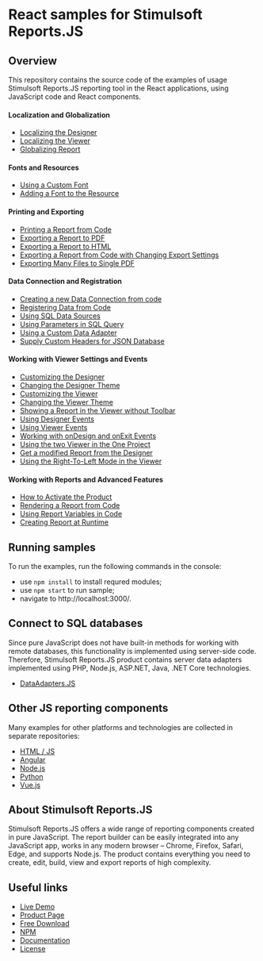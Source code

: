# React samples for Stimulsoft Reports.JS

## Overview
This repository contains the source code of the examples of usage Stimulsoft Reports.JS reporting tool in the React applications, using JavaScript code and React components.

#### Localization and Globalization
* [Localizing the Designer](https://github.com/stimulsoft/Samples-Reports.JS-for-React/blob/main/src/Localization%20and%20Globalization/Localizing%20the%20Designer.tsx)
* [Localizing the Viewer](https://github.com/stimulsoft/Samples-Reports.JS-for-React/blob/main/src/Localization%20and%20Globalization/Localizing%20the%20Viewer.tsx)
* [Globalizing Report](https://github.com/stimulsoft/Samples-Reports.JS-for-React/blob/main/src/Localization%20and%20Globalization/Globalizing%20Report.tsx)

#### Fonts and Resources
* [Using a Custom Font](https://github.com/stimulsoft/Samples-Reports.JS-for-React/blob/main/src/Fonts%20and%20Resources/Using%20a%20Custom%20Font.tsx)
* [Adding a Font to the Resource](https://github.com/stimulsoft/Samples-Reports.JS-for-React/blob/main/src/Fonts%20and%20Resources/Adding%20a%20Font%20to%20the%20Resource.tsx)

#### Printing and Exporting
* [Printing a Report from Code](https://github.com/stimulsoft/Samples-Reports.JS-for-React/blob/main/src/Printing%20and%20Exporting/Printing%20the%20Report%20from%20Code.tsx)
* [Exporting a Report to PDF](https://github.com/stimulsoft/Samples-Reports.JS-for-React/blob/main/src/Printing%20and%20Exporting/Exporting%20a%20Report%20to%20PDF.tsx)
* [Exporting a Report to HTML](https://github.com/stimulsoft/Samples-Reports.JS-for-React/blob/main/src/Printing%20and%20Exporting/Exporting%20a%20Report%20to%20HTML.tsx)
* [Exporting a Report from Code with Changing Export Settings](https://github.com/stimulsoft/Samples-Reports.JS-for-React/blob/main/src/Printing%20and%20Exporting/Exporting%20a%20Report%20from%20Code%20with%20Changing%20Export%20Settings.tsx)
* [Exporting Many Files to Single PDF](https://github.com/stimulsoft/Samples-Reports.JS-for-React/blob/main/src/Printing%20and%20Exporting/Exporting%20Many%20Files%20to%20Single%20PDF.tsx)

#### Data Connection and Registration
* [Creating a new Data Connection from code](https://github.com/stimulsoft/Samples-Reports.JS-for-React/blob/main/src/Data%20Connection%20and%20Registration/Creating%20a%20new%20Data%20Connection%20from%20code.tsx)
* [Registering Data from Code](https://github.com/stimulsoft/Samples-Reports.JS-for-React/blob/main/src/Data%20Connection%20and%20Registration/Registering%20Data%20from%20Code.tsx)
* [Using SQL Data Sources](https://github.com/stimulsoft/Samples-Reports.JS-for-React/blob/main/src/Data%20Connection%20and%20Registration/Using%20SQL%20Data%20Sources.tsx)
* [Using Parameters in SQL Query](https://github.com/stimulsoft/Samples-Reports.JS-for-React/blob/main/src/Data%20Connection%20and%20Registration/Using%20Parameters%20in%20SQL%20Query.tsx)
* [Using a Custom Data Adapter](https://github.com/stimulsoft/Samples-Reports.JS-for-React/blob/main/src/Data%20Connection%20and%20Registration/Using%20a%20Custom%20Data%20Adapter.tsx)
* [Supply Custom Headers for JSON Database](https://github.com/stimulsoft/Samples-Reports.JS-for-React/blob/main/src/Data%20Connection%20and%20Registration/Supply%20Custom%20Headers%20for%20JSON%20Database.tsx)

#### Working with Viewer Settings and Events
* [Customizing the Designer](https://github.com/stimulsoft/Samples-Reports.JS-for-React/blob/main/src/Working%20with%20Designer%20and%20Viewer%20Settings%20and%20Events/Customizing%20the%20Designer.tsx)
* [Changing the Designer Theme](https://github.com/stimulsoft/Samples-Reports.JS-for-React/blob/main/src/Working%20with%20Designer%20and%20Viewer%20Settings%20and%20Events/Changing%20the%20Designer%20Theme.tsx)
* [Customizing the Viewer](https://github.com/stimulsoft/Samples-Reports.JS-for-React/blob/main/src/Working%20with%20Designer%20and%20Viewer%20Settings%20and%20Events/Customizing%20the%20Viewer.tsx) 
* [Changing the Viewer Theme](https://github.com/stimulsoft/Samples-Reports.JS-for-React/blob/main/src/Working%20with%20Designer%20and%20Viewer%20Settings%20and%20Events/Changing%20the%20Viewer%20Theme.tsx)
* [Showing a Report in the Viewer without Toolbar](https://github.com/stimulsoft/Samples-Reports.JS-for-React/blob/main/src/Working%20with%20Designer%20and%20Viewer%20Settings%20and%20Events/Showing%20a%20Report%20in%20the%20Viewer%20without%20Toolbar.tsx)
* [Using Designer Events](https://github.com/stimulsoft/Samples-Reports.JS-for-React/blob/main/src/Working%20with%20Designer%20and%20Viewer%20Settings%20and%20Events/Using%20Designer%20Events.tsx)
* [Using Viewer Events](https://github.com/stimulsoft/Samples-Reports.JS-for-React/blob/main/src/Working%20with%20Designer%20and%20Viewer%20Settings%20and%20Events/Using%20Viewer%20Events.tsx)
* [Working with onDesign and onExit Events](https://github.com/stimulsoft/Samples-Reports.JS-for-React/blob/main/src/Working%20with%20Designer%20and%20Viewer%20Settings%20and%20Events/Working%20with%20onDesign%20and%20onExit%20Events.tsx)
* [Using the two Viewer in the One Project](https://github.com/stimulsoft/Samples-Reports.JS-for-React/blob/main/src/Working%20with%20Designer%20and%20Viewer%20Settings%20and%20Events/Using%20the%20two%20Viewer%20in%20the%20One%20Project.tsx)
* [Get a modified Report from the Designer](https://github.com/stimulsoft/Samples-Reports.JS-for-React/blob/main/src/Working%20with%20Designer%20and%20Viewer%20Settings%20and%20Events/Get%20a%20modified%20Report%20from%20the%20Designer.tsx)
* [Using the Right-To-Left Mode in the Viewer](https://github.com/stimulsoft/Samples-Reports.JS-for-React/blob/main/src/Working%20with%20Designer%20and%20Viewer%20Settings%20and%20Events/Using%20the%20Right-To-Left%20Mode%20in%20the%20Viewer.tsx)

#### Working with Reports and Advanced Features
* [How to Activate the Product](https://github.com/stimulsoft/Samples-Reports.JS-for-React/blob/main/src/Working%20with%20Reports%20and%20Advanced%20Features/How%20to%20Activate%20the%20Product.tsx)
* [Rendering a Report from Code](https://github.com/stimulsoft/Samples-Reports.JS-for-React/blob/main/src/Working%20with%20Reports%20and%20Advanced%20Features/Rendering%20a%20Report%20from%20Code.tsx)
* [Using Report Variables in Code](https://github.com/stimulsoft/Samples-Reports.JS-for-React/blob/main/src/Working%20with%20Reports%20and%20Advanced%20Features/Using%20Report%20Variables%20in%20Code.tsx)
* [Creating Report at Runtime](https://github.com/stimulsoft/Samples-Reports.JS-for-React/blob/main/src/Working%20with%20Reports%20and%20Advanced%20Features/Creating%20Report%20at%20Runtime.tsx)

## Running samples
To run the examples, run the following commands in the console:
* use `npm install` to install requred modules;
* use `npm start` to run sample;
* navigate to http://localhost:3000/.

## Connect to SQL databases
Since pure JavaScript does not have built-in methods for working with remote databases, this functionality is implemented using server-side code. Therefore, Stimulsoft Reports.JS product contains server data adapters implemented using PHP, Node.js, ASP.NET, Java, .NET Core technologies.
* [DataAdapters.JS](https://github.com/stimulsoft/DataAdapters.JS)

## Other JS reporting components
Many examples for other platforms and technologies are collected in separate repositories:
* [HTML / JS](https://github.com/stimulsoft/Samples-Reports.JS-for-HTML)
* [Angular](https://github.com/stimulsoft/Samples-Reports.JS-for-Angular)
* [Node.js](https://github.com/stimulsoft/Samples-Reports.JS-for-Node.js)
* [Python](https://github.com/stimulsoft/Samples-Reports.JS-for-Python)
* [Vue.js](https://github.com/stimulsoft/Samples-Reports.JS-for-Vue.js)

## About Stimulsoft Reports.JS
Stimulsoft Reports.JS offers a wide range of reporting components created in pure JavaScript. The report builder can be easily integrated into any JavaScript app, works in any modern browser – Chrome, Firefox, Safari, Edge, and supports Node.js. The product contains everything you need to create, edit, build, view and export reports of high complexity.

## Useful links
* [Live Demo](http://demo.stimulsoft.com/#Js)
* [Product Page](https://www.stimulsoft.com/en/products/reports-js)
* [Free Download](https://www.stimulsoft.com/en/downloads)
* [NPM](https://www.npmjs.com/package/stimulsoft-reports-js)
* [Documentation](https://www.stimulsoft.com/en/documentation/online/programming-manual/index.html?reports_js.htm)
* [License](LICENSE.md)
